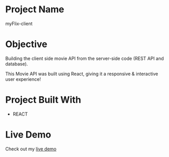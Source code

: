 # Project Name

myFlix-client

# Objective

Building the client side movie API from the server-side code (REST API and database).

This Movie API was built using React, giving it a responsive & interactive user experience!

# Project Built With

* REACT

# Live Demo

Check out my [live demo](https://nv-myflix.netlify.app/)